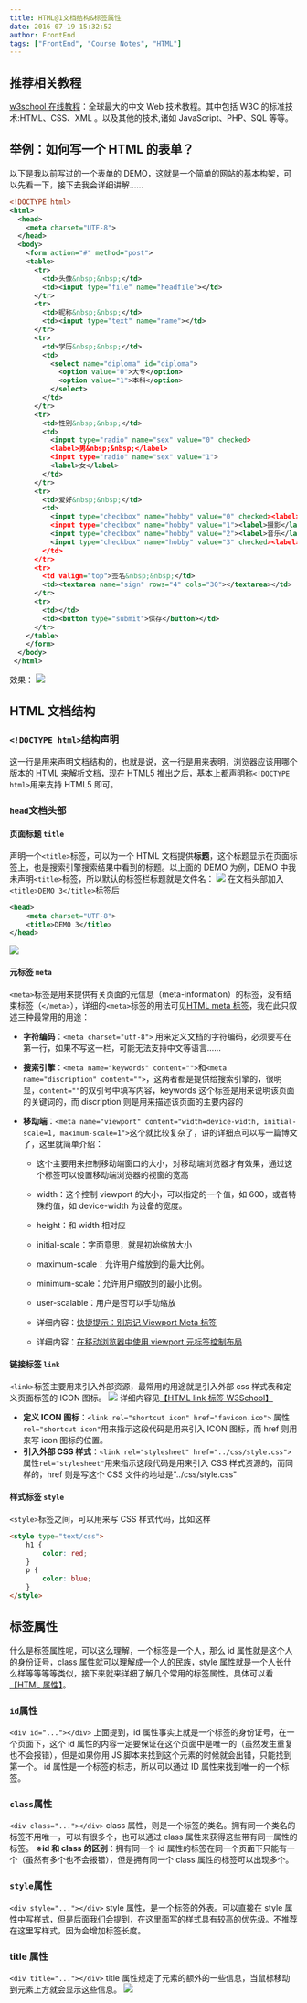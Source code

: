 ```yaml
---
title: HTML@1文档结构&标签属性
date: 2016-07-19 15:32:52
author: FrontEnd
tags: ["FrontEnd", "Course Notes", "HTML"]
---
```


## 推荐相关教程

[w3school 在线教程](http://www.w3school.com.cn/)：全球最大的中文 Web 技术教程。其中包括 W3C 的标准技术:HTML、CSS、XML 。以及其他的技术,诸如 JavaScript、PHP、SQL 等等。

## 举例：如何写一个 HTML 的表单？

以下是我以前写过的一个表单的 DEMO，这就是一个简单的网站的基本构架，可以先看一下，接下去我会详细讲解……

```XML
<!DOCTYPE html>
<html>
  <head>
  	<meta charset="UTF-8">
  </head>
  <body>
  	<form action="#" method="post">
  	<table>
  	  <tr>
	  	<td>头像&nbsp;&nbsp;</td>
	  	<td><input type="file" name="headfile"></td>
	  </tr>
	  <tr>
	  	<td>昵称&nbsp;&nbsp;</td>
	  	<td><input type="text" name="name"></td>
	  </tr>
	  <tr>
	    <td>学历&nbsp;&nbsp;</td>
	    <td>
		  <select name="diploma" id="diploma">
		    <option value="0">大专</option>
		    <option value="1">本科</option>
		  </select>
	    </td>
	  </tr>
	  <tr>
	  	<td>性别&nbsp;&nbsp;</td>
	  	<td>
	  	  <input type="radio" name="sex" value="0" checked>
	  	  <label>男&nbsp;&nbsp;</label>
	  	  <input type="radio" name="sex" value="1">
	  	  <label>女</label>
	  	</td>
	  </tr>
	  <tr>
	  	<td>爱好&nbsp;&nbsp;</td>
	  	<td>
	  	  <input type="checkbox" name="hobby" value="0" checked><label>电影</label>
	  	  <input type="checkbox" name="hobby" value="1"><label>摄影</label>
	  	  <input type="checkbox" name="hobby" value="2"><label>音乐</label>
	  	  <input type="checkbox" name="hobby" value="3" checked><label>阅读</label>
	  	</td>
	  </tr>
	  <tr>
	  	<td valign="top">签名&nbsp;&nbsp;</td>
	  	<td><textarea name="sign" rows="4" cols="30"></textarea></td>
	  </tr>
	  <tr>
	  	<td></td>
	  	<td><button type="submit">保存</button></td>
	  </tr>
  	</table>
  	</form>
  </body>
 </html>
```

效果：
![](http://i1.piimg.com/4851/01c75d2bdf4c6788.jpg)

## HTML 文档结构

### `<!DOCTYPE html>`结构声明

这一行是用来声明文档结构的，也就是说，这一行是用来表明，浏览器应该用哪个版本的 HTML 来解析文档，现在 HTML5 推出之后，基本上都声明称`<!DOCTYPE html>`用来支持 HTML5 即可。

### `head`文档头部

#### 页面标题 `title`

声明一个`<title>`标签，可以为一个 HTML 文档提供**标题**，这个标题显示在页面标签上，也是搜索引擎搜索结果中看到的标题。以上面的 DEMO 为例，DEMO 中我未声明`<title>`标签，所以默认的标签栏标题就是文件名：
![](http://i2.piimg.com/4851/6c1ee08c32420ddb.png)
在文档头部加入`<title>DEMO 3</title>`标签后

```XML
<head>
	<meta charset="UTF-8">
	<title>DEMO 3</title>
</head>
```

![](http://i2.piimg.com/4851/6b930434c97e829f.png)

#### 元标签 `meta`

`<meta>`标签是用来提供有关页面的元信息（meta-information）的标签，没有结束标签（`</meta>`），详细的`<meta>`标签的用法可见[HTML meta 标签](http://www.w3school.com.cn/tags/tag_meta.asp)，我在此只叙述三种最常用的用途：

-   **字符编码**：`<meta charset="utf-8">` 用来定义文档的字符编码，必须要写在第一行，如果不写这一栏，可能无法支持中文等语言……

-   **搜索引擎**：`<meta name="keywords" content="">`和`<meta name="discription" content="">`，这两者都是提供给搜索引擎的，很明显，`content=""`的双引号中填写内容，keywords 这个标签是用来说明该页面的关键词的，而 discription 则是用来描述该页面的主要内容的

-   **移动端**：`<meta name="viewport" content="width=device-width, initial-scale=1, maximum-scale=1">`这个就比较复杂了，讲的详细点可以写一篇博文了，这里就简单介绍：

    -   这个主要用来控制移动端窗口的大小，对移动端浏览器才有效果，通过这个标签可以设置移动端浏览器的视窗的宽高

    -   width：这个控制 viewport 的大小，可以指定的一个值，如 600，或者特殊的值，如 device-width 为设备的宽度。

    -   height：和 width 相对应

    -   initial-scale：字面意思，就是初始缩放大小

    -   maximum-scale：允许用户缩放到的最大比例。

    -   minimum-scale：允许用户缩放到的最小比例。

    -   user-scalable：用户是否可以手动缩放

    -   详细内容：[快捷提示：别忘记 Viewport Meta 标签](http://webdesign.tutsplus.com/zh-hans/articles/quick-tip-dont-forget-the-viewport-meta-tag--webdesign-5972)

    -   详细内容：[在移动浏览器中使用 viewport 元标签控制布局](https://developer.mozilla.org/zh-CN/docs/Mobile/Viewport_meta_tag)

#### 链接标签 `link`

`<link>`标签主要用来引入外部资源，最常用的用途就是引入外部 css 样式表和定义页面标签的 ICON 图标。
![](https://jackie-image.oss-cn-hangzhou.aliyuncs.com/16-8-1/22509611.jpg)
详细内容见[【HTML link 标签 W3School】](http://www.w3school.com.cn/tags/tag_link.asp)

-   **定义 ICON 图标**：`<link rel="shortcut icon" href="favicon.ico">` 属性`rel="shortcut icon"`用来指示这段代码是用来引入 ICON 图标，而 href 则用来写 icon 图标的位置。
-   **引入外部 CSS 样式**：`<link rel="stylesheet" href="../css/style.css"> ` 属性`rel="stylesheet"`用来指示这段代码是用来引入 CSS 样式资源的，而同样的，href 则是写这个 CSS 文件的地址是"../css/style.css"

#### 样式标签 `style`

`<style>`标签之间，可以用来写 CSS 样式代码，比如这样

```html
<style type="text/css">
    h1 {
        color: red;
    }
    p {
        color: blue;
    }
</style>
```

## 标签属性

什么是标签属性呢，可以这么理解，一个标签是一个人，那么 id 属性就是这个人的身份证号，class 属性就可以理解成一个人的民族，style 属性就是一个人长什么样等等等等类似，接下来就来详细了解几个常用的标签属性。具体可以看[【HTML 属性】](http://www.w3school.com.cn/html/html_attributes.asp)。

### `id`属性

`<div id="..."></div>`
上面提到，id 属性事实上就是一个标签的身份证号，在一个页面下，这个 id 属性的内容一定要保证在这个页面中是唯一的（虽然发生重复也不会报错），但是如果你用 JS 脚本来找到这个元素的时候就会出错，只能找到第一个。
id 属性是一个标签的标志，所以可以通过 ID 属性来找到唯一的一个标签。

### `class`属性

`<div class="..."></div>`
class 属性，则是一个标签的类名。拥有同一个类名的标签不用唯一，可以有很多个，也可以通过 class 属性来获得这些带有同一属性的标签。
**※id 和 class 的区别**：拥有同一个 id 属性的标签在同一个页面下只能有一个（虽然有多个也不会报错），但是拥有同一个 class 属性的标签可以出现多个。

### `style`属性

`<div style="..."></div>`
style 属性，是一个标签的外表。可以直接在 style 属性中写样式，但是后面我们会提到，在这里面写的样式具有较高的优先级。不推荐 在这里写样式，因为会增加标签长度。

### title 属性

`<div title="..."></div>`
title 属性规定了元素的额外的一些信息，当鼠标移动到元素上方就会显示这些信息。
![](https://jackie-image.oss-cn-hangzhou.aliyuncs.com/16-8-9/52350225.jpg)
